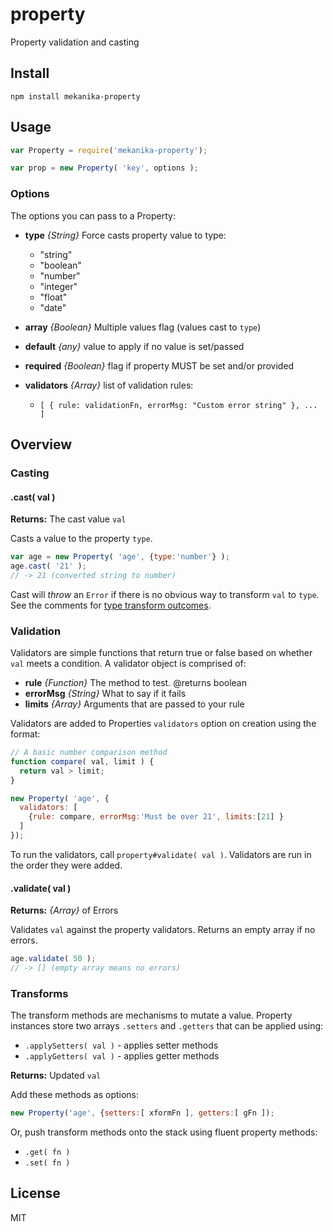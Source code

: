 
# property

Property validation and casting

## Install

    npm install mekanika-property

## Usage

```js
var Property = require('mekanika-property');

var prop = new Property( 'key', options );
```

### Options

The options you can pass to a Property:

- **type** _{String}_ Force casts property value to type:
    - "string"
    - "boolean"
    - "number"
    - "integer"
    - "float"
    - "date"

- **array** _{Boolean}_ Multiple values flag (values cast to `type`)

- **default** _{any}_ value to apply if no value is set/passed

- **required** _{Boolean}_ flag if property MUST be set and/or provided

- **validators** _{Array}_ list of validation rules:
    - `[ { rule: validationFn, errorMsg: "Custom error string" }, ... ]`

## Overview

### Casting
#### .cast( val )
**Returns:** The cast value `val`

Casts a value to the property `type`.

```js
var age = new Property( 'age', {type:'number'} );
age.cast( '21' );
// -> 21 (converted string to number)
```

Cast will _throw_ an `Error` if there is no obvious way to transform `val` to `type`. See the comments for [type transform outcomes](https://github.com/mekanika/property/blob/master/lib/cast.js).

### Validation
Validators are simple functions that return true or false based on whether `val` meets a condition. A validator object is comprised of:

- **rule** _{Function}_ The method to test. @returns boolean
- **errorMsg** _{String}_ What to say if it fails
- **limits** _{Array}_ Arguments that are passed to your rule

Validators are added to Properties `validators` option on creation using the format:

```js
// A basic number comparison method
function compare( val, limit ) {
  return val > limit;
}

new Property( 'age', {
  validators: [
    {rule: compare, errorMsg:'Must be over 21', limits:[21] }
  ]
});
```

To run the validators, call `property#validate( val )`. Validators are run in the order they were added.

#### .validate( val )
**Returns:** _{Array}_ of Errors

Validates `val` against the property validators. Returns an empty array if no errors.

```js
age.validate( 50 );
// -> [] (empty array means no errors)
```

### Transforms
The transform methods are mechanisms to mutate a value. Property instances store two arrays `.setters` and `.getters` that can be applied using:

- `.applySetters( val )` - applies setter methods
- `.applyGetters( val )` - applies getter methods

**Returns:** Updated `val`

Add these methods as options:

```js
new Property('age', {setters:[ xformFn ], getters:[ gFn ]);
```

Or, push transform methods onto the stack using fluent property methods:

- `.get( fn )`
- `.set( fn )`


## License

MIT
